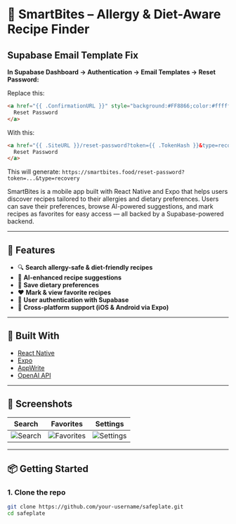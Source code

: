 # 🥗 SmartBites – Allergy & Diet-Aware Recipe Finder

## Supabase Email Template Fix

**In Supabase Dashboard → Authentication → Email Templates → Reset Password:**

Replace this:
```html
<a href="{{ .ConfirmationURL }}" style="background:#FF8866;color:#ffffff;text-decoration:none;padding:12px 18px;border-radius:8px;display:inline-block;font-weight:600">
  Reset Password
</a>
```

With this:
```html
<a href="{{ .SiteURL }}/reset-password?token={{ .TokenHash }}&type=recovery" style="background:#FF8866;color:#ffffff;text-decoration:none;padding:12px 18px;border-radius:8px;display:inline-block;font-weight:600">
  Reset Password
</a>
```

This will generate: `https://smartbites.food/reset-password?token=...&type=recovery`

SmartBites is a mobile app built with React Native and Expo that helps users discover recipes tailored to their allergies and dietary preferences. Users can save their preferences, browse AI-powered suggestions, and mark recipes as favorites for easy access — all backed by a Supabase-powered backend.

---

## 🚀 Features

- 🔍 **Search allergy-safe & diet-friendly recipes**
- 🧠 **AI-enhanced recipe suggestions**
- 💾 **Save dietary preferences**
- ❤️ **Mark & view favorite recipes**
- 🔐 **User authentication with Supabase**
- 📱 **Cross-platform support (iOS & Android via Expo)**

---

## 🧱 Built With

- [React Native](https://reactnative.dev/)
- [Expo](https://expo.dev/)
- [AppWrite](https://cloud.appwrite.io/)
- [OpenAI API](https://platform.openai.com/)

---

## 📸 Screenshots

| Search                                 | Favorites                                    | Settings                                   |
| -------------------------------------- | -------------------------------------------- | ------------------------------------------ |
| ![Search](./assets/screens/search.png) | ![Favorites](./assets/screens/favorites.png) | ![Settings](./assets/screens/settings.png) |

---

## 📦 Getting Started

### 1. Clone the repo

```bash
git clone https://github.com/your-username/safeplate.git
cd safeplate
```

